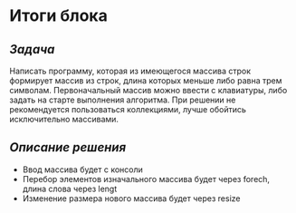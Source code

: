 # **Итоги блока**

## ***Задача***

Написать программу, которая из имеющегося массива строк формирует массив из строк, длина которых меньше либо равна трем символам. Первоначальный массив можно ввести с клавиатуры, либо задать на старте выполнения алгоритма. При решении не рекомендуется пользоваться коллекциями, лучше обойтись исключительно массивами.

## ***Описание решения***
- Ввод массива будет с консоли
- Перебор элементов изначального массива будет через forech, длина слова через lengt 
- Изменение размера нового массива будет через resize
